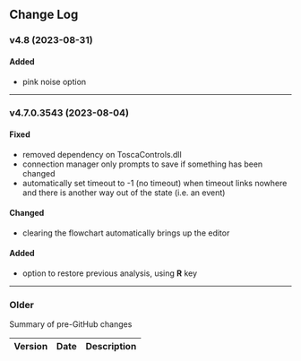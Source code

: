 ## Change Log

### v4.8 (2023-08-31)
  
#### Added
- pink noise option
 
---

### v4.7.0.3543 (2023-08-04)

#### Fixed
- removed dependency on ToscaControls.dll
- connection manager only prompts to save if something has been changed
- automatically set timeout to -1 (no timeout) when timeout links nowhere and there is another way out of the state (i.e. an event)  

#### Changed
- clearing the flowchart automatically brings up the editor  

#### Added
- option to restore previous analysis, using **R** key 

---

### Older
Summary of pre-GitHub changes

| Version | Date | Description |
| --- | --- | --- |












